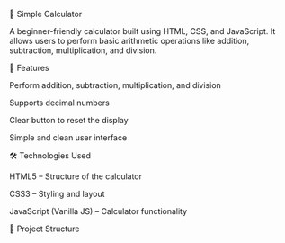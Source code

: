 🧮 Simple Calculator

A beginner-friendly calculator built using HTML, CSS, and JavaScript.
It allows users to perform basic arithmetic operations like addition, subtraction, multiplication, and division.

🚀 Features

Perform addition, subtraction, multiplication, and division

Supports decimal numbers

Clear button to reset the display

Simple and clean user interface

🛠️ Technologies Used

HTML5 – Structure of the calculator

CSS3 – Styling and layout

JavaScript (Vanilla JS) – Calculator functionality

📂 Project Structure
